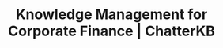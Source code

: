 ---
layout: solutions
permalink: /solutions/corporate-finance

# SEO and metadata
title: "Knowledge Management for Corporate Finance | ChatterKB"
description: "Transform financial analysis, reporting processes, and regulatory knowledge into automated workflows, compliance documentation, and strategic insights."

# Page content
hero:
  title: "Financial Intelligence That Drives Decisions."
  split_title:
    main: "Financial Intelligence"
    highlight: "That Drives Decisions."
  description: "Transform financial processes into automated workflows and living executive dashboards. Write reporting requirements in plain English, get intelligent systems that learn from every financial cycle."
  image: "/assets/images/marketing/hero-image.webp"
  primary_button:
    text: "Try ChatterKB Free"
    url: "https://app.chatterkb.com/auth/signup"
  secondary_button:
    text: "Schedule Demo"
    url: "https://calendar.google.com/calendar/u/0/appointments/schedules/AcZssZ0oYQ10osj27ugUfwOrSoV893uJ-kWPhIKNBhII5bTlwc3j6HdkEunH29TciGeOttFjfxqEn92O"

problems:
  section_title: "Corporate Finance Knowledge Challenges"
  items:
    - title: "Critical Analysis Buried in Spreadsheets"
      description: "Financial insights and analysis methodologies are trapped in individual spreadsheets and emails. When analysts leave, their expertise and models disappear with them."
    - title: "Manual Financial Processes That Should Be Automated"
      description: "Finance teams follow complex reporting workflows manually because converting financial procedures into automated systems requires technical expertise you don't have."
    - title: "Static Reports in a Dynamic Financial Environment"
      description: "Executive dashboards and compliance reports are outdated the moment you create them. You need living financial intelligence that updates automatically as data flows in."

solution:
  title: "From Spreadsheet Chaos to Intelligent Financial Automation"
  description: "ChatterKB captures your financial expertise and converts it into automated workflows and dynamic executive dashboards. Describe reporting requirements in plain English—get intelligent systems that execute and learn from financial outcomes."
  image: "/assets/images/marketing/workflow-diagram.webp"
  steps:
    - title: "Capture & Convert Financial Knowledge"
      description: "Upload financial models, analysis templates, and reporting procedures. Describe new financial workflows in plain English—ChatterKB converts them into executable automation."
      image: "/assets/images/marketing/workflow-step1.webp"
      badges:
        - "Financial Workflow Automation"
        - "Analysis Templates"
        - "Reporting Processes"
        - "Compliance Procedures"
        - "Model Integration"
    - title: "Create Living Executive Dashboards"
      description: "Build dynamic dashboards that automatically update with financial metrics, compliance status, and strategic indicators. Real-time financial intelligence without manual compilation."
      image: "/assets/images/marketing/workflow-step2.webp"
      badges:
        - "Executive KPIs"
        - "Financial Metrics"
        - "Compliance Tracking"
        - "Strategic Indicators"
    - title: "Execute & Learn from Financial Cycles"
      description: "Financial workflows execute automatically and get smarter with each reporting cycle. The system builds financial memory, improving analysis recommendations over time."
      image: "/assets/images/marketing/workflow-step3.webp"
      badges:
        - "Automated Financial Execution"
        - "Cycle Learning"
        - "Strategic Intelligence"

features:
  tagline: "CAPTURE • AUTOMATE • ANALYZE"
  title: "Built for Financial Excellence"
  items:
    - icon: "bi-graph-up"
      title: "Prose-to-Process Financial Automation"
      description: "Convert financial procedures into executable workflows by describing them in plain English. No technical complexity—just write strategic financial processes."
      image: "/assets/images/marketing/feature-pin.webp"
    - icon: "bi-speedometer2"
      title: "Living Executive Dashboards"
      description: "Create dynamic dashboards that automatically update with financial metrics, compliance indicators, and strategic KPIs. Always current financial intelligence."
      image: "/assets/images/marketing/feature-docs.webp"
    - icon: "bi-file-earmark-spreadsheet"
      title: "Memory-Centric Financial Intelligence"
      description: "System learns from every financial cycle, analysis outcome, and strategic decision. Financial knowledge compounds over time, improving decision quality continuously."
      image: "/assets/images/marketing/feature-sop.webp"
    - icon: "bi-clock"
      title: "Intelligent Reporting Automation"
      description: "Automated report generation that gets smarter with each cycle. Timeline execution tracks financial processes without exposing technical complexity."
      image: "/assets/images/marketing/feature-team.webp"

branded_content:
  title: "Turn Financial Expertise Into Business Development"
  description: "Create branded, public knowledge bases that showcase your financial expertise while generating business leads. Position your organization as the trusted authority in financial intelligence."
  image: "/assets/images/marketing/custom-branding.webp"
  features:
    - title: "Custom Financial Branding"
      description: "Add your company's logo, colors, and custom CSS for complete brand control"
    - title: "Business Lead Generation"
      description: "Capture prospects through valuable financial insights and market analysis"
    - title: "Financial Thought Leadership"
      description: "Position your organization as the financial authority in your sector"
    - title: "Client Self-Service Portal"
      description: "Reduce client inquiries with intelligent, branded financial resources"

enterprise:
  title: "Enterprise-Grade Security Without the Enterprise Headaches"
  description: "Deploy ChatterKB on your infrastructure with complete data sovereignty, advanced RAG capabilities for financial document intelligence, and zero-trust security architecture designed for financial environments."

cta:
  title: "Ready to Elevate Your Financial Operations?"
  description: "See how ChatterKB can help your finance team work smarter, report faster, and drive better business decisions with intelligent automation that learns from financial expertise."
  image: "/assets/images/marketing/product-screenshot.png"
  primary_button:
    text: "Try ChatterKB Free"
    url: "https://app.chatterkb.com/auth/signup"
  secondary_button:
    text: "Schedule Demo"
    url: "https://calendar.google.com/calendar/u/0/appointments/schedules/AcZssZ0oYQ10osj27ugUfwOrSoV893uJ-kWPhIKNBhII5bTlwc3j6HdkEunH29TciGeOttFjfxqEn92O"
--- 